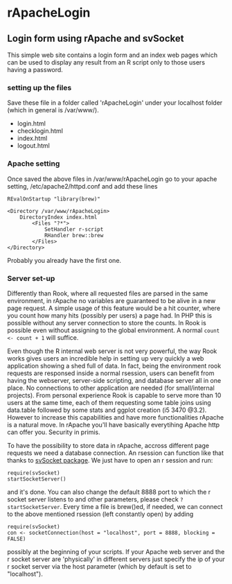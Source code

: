 rApacheLogin
============

Login form using rApache and svSocket
-----------------------

This simple web site contains a login form and an index web pages which can be 
used to display any result from an R script only to those users having a password.

### setting up the files

Save these file in a folder called 'rApacheLogin' under your localhost folder (which
in general is /var/www/).

- login.html
- checklogin.html
- index.html
- logout.html


### Apache setting

Once saved the above files in /var/www/rApacheLogin
go to your apache setting, /etc/apache2/httpd.conf
and add these lines

```
REvalOnStartup "library(brew)"

<Directory /var/www/rApacheLogin>
	DirectoryIndex index.html
        <Files "?*">
        	SetHandler r-script
        	RHandler brew::brew
        </Files>
</Directory>
```

Probably you already have the first one.


### Server set-up

Differently than Rook, where all requested files are parsed in the same environment, in rApache no variables are guaranteed to be alive in a new page request. A simple usage of this feature would be a hit counter, where you count how many hits (possibly per users) a page had. In PHP this is possible without any server connection to store the counts. In Rook is possible even without assigning to the global environment. A normal `count <- count + 1` will suffice.

Even though the R internal web server is not very powerful, the way Rook works gives users an incredible help in setting up very quickly a web application showing a shed full of data. In fact, being the environment rook requests are responsed inside a normal rsession, users can benefit from having the webserver, server-side scripting, and database server all in one place. No connections to other application are needed (for small/internal projects). From personal experience Rook is capable to serve more than 10 users at the same time, each of them requesting some table joins using data.table followed by some stats and ggplot creation (i5 3470 @3.2). However to increase this capabilities and have more functionalities rApache is a natural move. In rApache you'll have basically everytihing Apache http can offer you. Security in primis.

To have the possibility to store data in rApache, accross different page requests we need a database connection. An rsession can function like that thanks to [svSocket package](http://cran.r-project.org/web/packages/svSocket/index.html). We just have to open an r session and run:

```
require(svSocket)
startSocketServer()
```

and it's done. You can also change the default 8888 port to which the r socket server listens to and other parameters, please check `?startSocketServer`. Every time a file is brew()ed, if needed, we can connect to the above mentioned rsession (left constantly open) by adding

```
require(svSocket)
con <- socketConnection(host = "localhost", port = 8888, blocking = FALSE)
```

possibly at the beginning of your scripts. If your Apache web server and the r socket server are 'physically' in different servers just specify the ip of your r socket server via the host parameter (which by default is set to "localhost").














